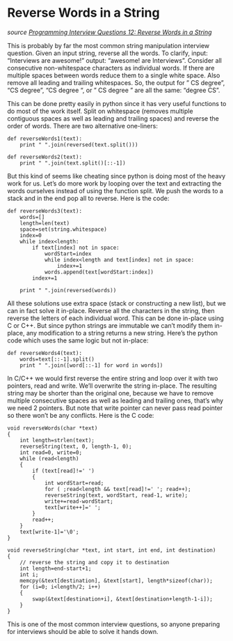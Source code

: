 # Reverse Words in a String

_source [Programming Interview Questions 12: Reverse Words in a String](http://www.ardendertat.com/2011/10/31/programming-interview-questions-12-reverse-words-in-a-string/)_

This is probably by far the most common string manipulation interview question. Given an input string, reverse all the words. To clarify, input: “Interviews are awesome!” output: “awesome! are Interviews”. Consider all consecutive non-whitespace characters as individual words. If there are multiple spaces between words reduce them to a single white space. Also remove all leading and trailing whitespaces. So, the output for ”   CS degree”, “CS    degree”, “CS degree   “, or ”   CS   degree   ” are all the same: “degree CS”.

This can be done pretty easily in python since it has very useful functions to do most of the work itself. Split on whitespace (removes multiple contiguous spaces as well as leading and trailing spaces) and reverse the order of words. There are two alternative one-liners:

```
def reverseWords1(text):
    print " ".join(reversed(text.split()))

def reverseWords2(text):
    print " ".join(text.split()[::-1])
```

But this kind of seems like cheating since python is doing most of the heavy work for us. Let’s do more work by looping over the text and extracting the words ourselves instead of using the function split. We push the words to a stack and in the end pop all to reverse. Here is the code:

```
def reverseWords3(text):
    words=[]
    length=len(text)
    space=set(string.whitespace)
    index=0
    while index<length:
        if text[index] not in space:
            wordStart=index
            while index<length and text[index] not in space:
                index+=1
            words.append(text[wordStart:index])
        index+=1

    print " ".join(reversed(words))
```

All these solutions use extra space (stack or constructing a new list), but we can in fact solve it in-place. Reverse all the characters in the string, then reverse the letters of each individual word. This can be done in-place using C or C++. But since python strings are immutable we can’t modify them in-place, any modification to a string returns a new string. Here’s the python code which uses the same logic but not in-place:

```
def reverseWords4(text):
    words=text[::-1].split()
    print " ".join([word[::-1] for word in words])
```

In C/C++ we would first reverse the entire string and loop over it with two pointers, read and write. We’ll overwrite the string in-place. The resulting string may be shorter than the original one, because we have to remove multiple consecutive spaces as well as leading and trailing ones, that’s why we need 2 pointers. But note that write pointer can never pass read pointer so there won’t be any conflicts. Here is the C code:

```
void reverseWords(char *text)
{
    int length=strlen(text);
    reverseString(text, 0, length-1, 0);
    int read=0, write=0;
    while (read<length)
    {
        if (text[read]!=' ')
        {
            int wordStart=read;
            for ( ;read<length && text[read]!=' '; read++);
            reverseString(text, wordStart, read-1, write);
            write+=read-wordStart;
            text[write++]=' ';
        }
        read++;
    }
    text[write-1]='\0';
}

void reverseString(char *text, int start, int end, int destination)
{
    // reverse the string and copy it to destination
    int length=end-start+1;
    int i;
    memcpy(&text[destination], &text[start], length*sizeof(char));
    for (i=0; i<length/2; i++)
    {
        swap(&text[destination+i], &text[destination+length-1-i]);
    }
}
```

This is one of the most common interview questions, so anyone preparing for interviews should be able to solve it hands down.
